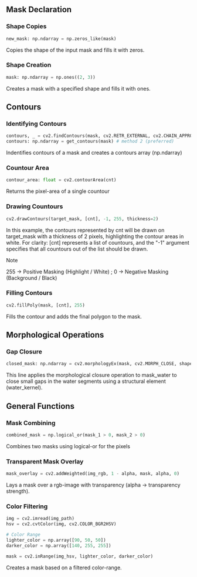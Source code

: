 ## Mask Declaration
### Shape Copies
```python
new_mask: np.ndarray = np.zeros_like(mask)
```
Copies the shape of the input mask and fills it with zeros.
### Shape Creation
```python
mask: np.ndarray = np.ones((2, 3))
```
Creates a mask with a specified shape and fills it with ones.

## Contours
### Identifying Contours
```python
contours, _ = cv2.findContours(mask, cv2.RETR_EXTERNAL, cv2.CHAIN_APPROX_SIMPLE) # method 1
contours: np.ndarray = get_contours(mask) # method 2 (preferred)
```
Indentifies contours of a mask and creates a contours array (np.ndarray)
### Countour Area
```python
contour_area: float = cv2.contourArea(cnt)
```
Returns the pixel-area of a single countour
###  Drawing Countours
```python
cv2.drawContours(target_mask, [cnt], -1, 255, thickness=2)
```
In this example, the contours represented by cnt will be drawn on target_mask with a thickness of 2 pixels, highlighting the contour areas in white.
For clarity: [cnt] represents a list of countours, and the "-1" argument specifies that all countours out of the list should be drawn.

> [!NOTE]
> 255 -> Positive Masking (Highlight / White) ; 0 -> Negative Masking (Background / Black)

### Filling Contours
```python
cv2.fillPoly(mask, [cnt], 255)
```
Fills the contour and adds the final polygon to the mask.

## Morphological Operations
### Gap Closure
```python
closed_mask: np.ndarray = cv2.morphologyEx(mask, cv2.MORPH_CLOSE, shape)
```
This line applies the morphological closure operation to mask_water to close small gaps in the water segments using a structural element (water_kernel).
## General Functions
### Mask Combining
```python
combined_mask = np.logical_or(mask_1 > 0, mask_2 > 0)
```
Combines two masks using logical-or for the pixels
### Transparent Mask Overlay
```python
mask_overlay = cv2.addWeighted(img_rgb, 1 - alpha, mask, alpha, 0)
```
Lays a mask over a rgb-image with transparency (alpha -> transparency strength).
### Color Filtering
```python
img = cv2.imread(img_path)
hsv = cv2.cvtColor(img, cv2.COLOR_BGR2HSV)

# Color Range
lighter_color = np.array([90, 50, 50])
darker_color = np.array([140, 255, 255])

mask = cv2.inRange(img_hsv, lighter_color, darker_color)
```
Creates a mask based on a filtered color-range.
